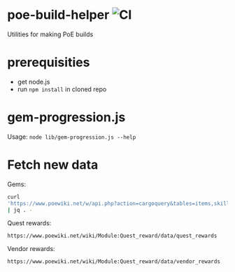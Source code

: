 # poe-build-helper ![CI](https://github.com/deathbeam/poe-build-helper/workflows/CI/badge.svg)

Utilities for making PoE builds

# prerequisities

* get node.js
* run `npm install` in cloned repo

# gem-progression.js

Usage: `node lib/gem-progression.js --help`

# Fetch new data

Gems:

```bash
curl
'https://www.poewiki.net/w/api.php?action=cargoquery&tables=items,skill_gems&join_on=items.name=skill_gems._pageName&fields=items.name,items.required_level,skill_gems.primary_attribute&where=class_id=%22Active%20Skill%20Gem%22&limit=10000&offset=0&format=json'
| jq . -
```

Quest rewards:

```
https://www.poewiki.net/wiki/Module:Quest_reward/data/quest_rewards
```

Vendor rewards:

```
https://www.poewiki.net/wiki/Module:Quest_reward/data/vendor_rewards
```
